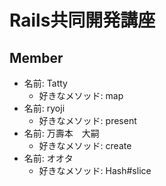 # Rails共同開発講座

## Member

- 名前: Tatty
  - 好きなメソッド: map
- 名前: ryoji
  - 好きなメソッド: present
- 名前: 万壽本　大嗣
  - 好きなメソッド: create
- 名前: オオタ
  - 好きなメソッド: Hash#slice
